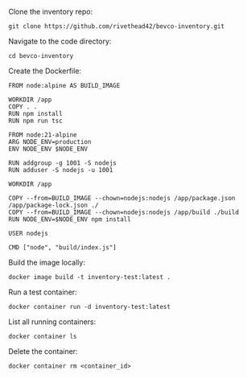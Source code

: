 Clone the inventory repo:
```
git clone https://github.com/rivethead42/bevco-inventory.git
```

Navigate to the code directory:
```
cd bevco-inventory
```

Create the Dockerfile:
```
FROM node:alpine AS BUILD_IMAGE

WORKDIR /app
COPY . .
RUN npm install
RUN npm run tsc

FROM node:21-alpine
ARG NODE_ENV=production
ENV NODE_ENV $NODE_ENV

RUN addgroup -g 1001 -S nodejs
RUN adduser -S nodejs -u 1001

WORKDIR /app

COPY --from=BUILD_IMAGE --chown=nodejs:nodejs /app/package.json /app/package-lock.json ./
COPY --from=BUILD_IMAGE --chown=nodejs:nodejs /app/build ./build
RUN NODE_ENV=$NODE_ENV npm install

USER nodejs

CMD ["node", "build/index.js"]
```

Build the image locally:
```
docker image build -t inventory-test:latest .
```

Run a test container:
```
docker container run -d inventory-test:latest
```

List all running containers:
```
docker container ls
```

Delete the container:
```
docker container rm <container_id>
```